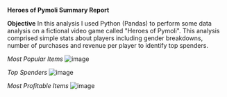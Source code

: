 **Heroes of Pymoli Summary Report**

**Objective**
In this analysis I used Python (Pandas) to perform some data analysis on a fictional video game called "Heroes of Pymoli". This analysis comprised simple stats about players including gender breakdowns, number of purchases and revenue per player to identify top spenders. 

*Most Popular Items*
![image](https://user-images.githubusercontent.com/17952875/130155519-aac17abc-94d1-4227-9498-8111eb6f30ee.png)

*Top Spenders*
![image](https://user-images.githubusercontent.com/17952875/130155565-83926275-5526-487b-bcdd-02ac8ce1c529.png)

*Most Profitable Items*
![image](https://user-images.githubusercontent.com/17952875/130156099-24fd239b-e4e1-4a00-82d3-52724f494ecc.png)
